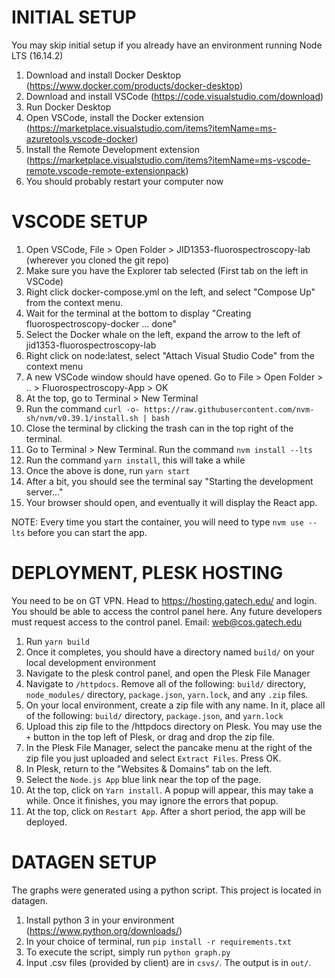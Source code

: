 # INITIAL SETUP
You may skip initial setup if you already have an environment running Node LTS (16.14.2)

1. Download and install Docker Desktop (https://www.docker.com/products/docker-desktop)
2. Download and install VSCode (https://code.visualstudio.com/download)
3. Run Docker Desktop
4. Open VSCode, install the Docker extension (https://marketplace.visualstudio.com/items?itemName=ms-azuretools.vscode-docker)
5. Install the Remote Development extension (https://marketplace.visualstudio.com/items?itemName=ms-vscode-remote.vscode-remote-extensionpack)
6. You should probably restart your computer now

# VSCODE SETUP
1. Open VSCode, File > Open Folder > JID1353-fluorospectroscopy-lab (wherever you cloned the git repo)
2. Make sure you have the Explorer tab selected (First tab on the left in VSCode)
3. Right click docker-compose.yml on the left, and select "Compose Up" from the context menu. 
4. Wait for the terminal at the bottom to display "Creating fluorospectroscopy-docker ... done"
5. Select the Docker whale on the left, expand the arrow to the left of jid1353-fluorospectroscopy-lab
6. Right click on node:latest, select "Attach Visual Studio Code" from the context menu
7. A new VSCode window should have opened. Go to File > Open Folder > .. > Fluorospectroscopy-App > OK
8. At the top, go to Terminal > New Terminal
9. Run the command ```curl -o- https://raw.githubusercontent.com/nvm-sh/nvm/v0.39.1/install.sh | bash```
10. Close the terminal by clicking the trash can in the top right of the terminal.
11. Go to Terminal > New Terminal. Run the command ```nvm install --lts```
12. Run the command ```yarn install```, this will take a while
13. Once the above is done, run ```yarn start```
14. After a bit, you should see the terminal say "Starting the development server..."
15. Your browser should open, and eventually it will display the React app.

NOTE: Every time you start the container, you will need to type ```nvm use --lts``` before you can start the app.

# DEPLOYMENT, PLESK HOSTING
You need to be on GT VPN. Head to https://hosting.gatech.edu/ and login. You should be able to access the control panel here.
Any future developers must request access to the control panel. Email: web@cos.gatech.edu

1. Run ```yarn build```
2. Once it completes, you should have a directory named ```build/``` on your local development environment
3. Navigate to the plesk control panel, and open the Plesk File Manager
4. Navigate to ```/httpdocs```. Remove all of the following: ```build/``` directory, ```node_modules/``` directory, ```package.json```, ```yarn.lock```, and any ```.zip``` files.
5. On your local environment, create a zip file with any name. In it, place all of the following: ```build/``` directory, ```package.json```, and ```yarn.lock```
6. Upload this zip file to the /httpdocs directory on Plesk. You may use the ```+``` button in the top left of Plesk, or drag and drop the zip file.
7. In the Plesk File Manager, select the pancake menu at the right of the zip file you just uploaded and select ```Extract Files```. Press OK.
8. In Plesk, return to the "Websites & Domains" tab on the left.
9. Select the ```Node.js App``` blue link near the top of the page.
10. At the top, click on ```Yarn install```. A popup will appear, this may take a while. Once it finishes, you may ignore the errors that popup.
11. At the top, click on ```Restart App```. After a short period, the app will be deployed.

# DATAGEN SETUP
The graphs were generated using a python script. This project is located in datagen.

1. Install python 3 in your environment (https://www.python.org/downloads/)
2. In your choice of terminal, run ```pip install -r requirements.txt```
3. To execute the script, simply run ```python graph.py```
4. Input .csv files (provided by client) are in ```csvs/```. The output is in ```out/```.
